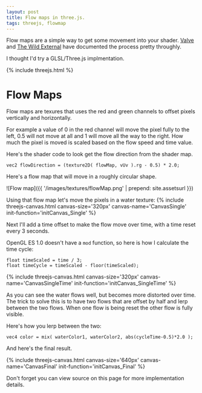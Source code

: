 ```yaml
---
layout: post
title: Flow maps in three.js.
tags: threejs, flowmap
---
```




Flow maps are a simple way to get some movement into your shader. [Valve](http://www.valvesoftware.com/publications/2010/siggraph2010_vlachos_waterflow.pdf)
and [The Wild External](http://www.thewildeternal.com/2014/09/02/devlog-flowing-water/) have documented the process pretty throughly.

I thought I'd try a GLSL/Three.js implmentation.


{% include threejs.html %}


<script type="x-shader/x-fragment" id="flowMapFragmentShaderSingle">
    uniform sampler2D texture;
    uniform sampler2D flowMap;
    
    varying vec2 vUv;
    varying vec3 vColor;
    
    void main()
    {
        vec2 flowDirection = (texture2D( flowMap, vUv ).rg - 0.5) * 2.0;
        vec2 uv = vUv + flowDirection;
        gl_FragColor = texture2D( texture, uv );
    }
</script>

<script type="x-shader/x-fragment" id="flowMapFragmentShaderSingleTime">
    uniform float time;
    uniform sampler2D texture;
    uniform sampler2D flowMap;
    
    varying vec2 vUv;
    varying vec3 vColor;
    
    #define CYCLE_TIME 3.0
    
    void main()
    {
        float timeScaled = time / CYCLE_TIME;
        float timeCycle = timeScaled - floor(timeScaled);
    
        vec2 flowDirection = (texture2D( flowMap, vUv ).rg - 0.5) * 2.0;
        
        vec2 uv = vUv + flowDirection * timeCycle;
        gl_FragColor = texture2D( texture, uv );
    }
</script>


<script type="x-shader/x-fragment" id="flowMapFragmentShaderFinal">
    uniform float time;
    uniform sampler2D texture;
    uniform sampler2D flowMap;
    uniform float flowSpeed; // How fast it flows
    uniform float cycleTime; // How long one complete lerp between flows takes
    
    varying vec2 vUv;
    
    void main()
    {
        // Look up the flow direction from the flow map.
        vec2 flowDirection = (texture2D( flowMap, vUv ).rg - 0.5) * 2.0;
        
        // Use two cycles, offset by a half so we can blend between them
        float t1 = time / cycleTime;
        float t2 = t1 + 0.5;
        float cycleTime1 = t1 - floor(t1);
        float cycleTime2 = t2 - floor(t2);
        vec2 flowDirection1 = flowDirection * cycleTime1 * flowSpeed;
        vec2 flowDirection2 = flowDirection * cycleTime2 * flowSpeed;
        vec2 uv1 = vUv + flowDirection1;
        vec2 uv2 = vUv + flowDirection2;
        vec4 color1 = texture2D( texture, uv1 );
        vec4 color2 = texture2D( texture, uv2 );
        
        // Ping pong between the two flows, showing the least distorted and allowing uv resets on both.
        vec4 color = mix( color1, color2, abs(cycleTime1-0.5)*2.0 );
        
        // Color from the vertex colors
        gl_FragColor = color;
    }
</script>

<script>

// Load the textures
var waterTexture = new THREE.TextureLoader().load('{{ site.assetsurl }}/images/textures/water.jpg');
var flowMap = new THREE.TextureLoader().load('{{ site.assetsurl }}/images/textures/flowMap.png');


function initCanvas( threeContext, shaderName )
{
    var size = threeContext.size;
    var halfSize = size/2;

    // Setup camera
    threeContext.camera = new THREE.OrthographicCamera( -halfSize, halfSize, halfSize, -halfSize, -1, 1000 );
    threeContext.camera.position.z = 1;
    
    // Add the full screen quad
    var planeGeo = new THREE.PlaneGeometry( size, size, 4 );
        
    // Setup uniforms for the shader
    threeContext.uniforms = {
        time: { type: "f", value: 1.0 },
        texture: { type: "t", value: waterTexture },
        flowMap: { type: "t", value: flowMap },
        flowSpeed: { type: "f", value: 0.5 },
        cycleTime: { type: "f", value: 20 },
    };
    threeContext.uniforms.texture.value.wrapS = threeContext.uniforms.texture.value.wrapT = THREE.RepeatWrapping;
    threeContext.uniforms.flowMap.value.wrapS = threeContext.uniforms.flowMap.value.wrapT = THREE.RepeatWrapping;
    
    // Create the material
    var vShader = document.getElementById( 'defaultVertexShader' );
    var fShader = document.getElementById( shaderName );
    var shaderMaterial = new THREE.ShaderMaterial({
        uniforms: threeContext.uniforms,
        vertexShader: vShader.text,
        fragmentShader: fShader.text,
    }); 
    
    threeContext.plane = new THREE.Mesh( planeGeo, shaderMaterial );
    threeContext.plane.position.z = -10;
    
    threeContext.scene = new THREE.Scene();
    threeContext.scene.add( threeContext.plane );
}

function initCanvas_Single( threeContext )
{
    initCanvas( threeContext, 'flowMapFragmentShaderSingle' );
}

function initCanvas_SingleTime( threeContext )
{
    initCanvas( threeContext, 'flowMapFragmentShaderSingleTime' );
}

function initCanvas_Final( threeContext )
{
    initCanvas( threeContext, 'flowMapFragmentShaderFinal' );
}


</script>


# Flow Maps

Flow maps are texures that uses the red and green channels to offset pixels vertically and horizontally. 

For example a value of 0 in the red channel will move the pixel fully to the left, 0.5 will not move at all and 1 will move all the way to the right. How much the pixel is moved is scaled based on the 
flow speed and time value.

Here's the shader code to look get the flow direction from the shader map.

```vec2 flowDirection = (texture2D( flowMap, vUv ).rg - 0.5) * 2.0;```

Here's a flow map that will move in a roughly circular shape. 

![Flow map]({{ '/images/textures/flowMap.png' | prepend: site.assetsurl }})

Using that flow map let's move the pixels in a water texture:
{% include threejs-canvas.html canvas-size='320px' canvas-name='CanvasSingle' init-function='initCanvas_Single' %}
 

Next I'll add a time offset to make the flow move over time, with a time reset every 3 seconds.

OpenGL ES 1.0 doesn't have a ```mod``` function, so here is how I calculate the time cycle:

```
float timeScaled = time / 3;
float timeCycle = timeScaled - floor(timeScaled);
```

{% include threejs-canvas.html canvas-size='320px' canvas-name='CanvasSingleTime' init-function='initCanvas_SingleTime' %}

As you can see the water flows well, but becomes more distorted over time. The trick to solve this is to have two flows that are offset by half and lerp between the two flows. When one flow is being reset the other flow is fully visible.

Here's how you lerp between the two:

```vec4 color = mix( waterColor1, waterColor2, abs(cycleTime-0.5)*2.0 );```


And here's the final result.

{% include threejs-canvas.html canvas-size='640px' canvas-name='CanvasFinal' init-function='initCanvas_Final' %}


Don't forget you can view source on this page for more implementation details.

